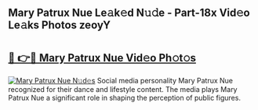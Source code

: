 ## Mary Patrux Nue Le𝚊k𝚎d N𝚞𝚍e - Part-18x Vid𝚎o Le𝚊ks Photos zeoyY

# <h2><a href="http://fb0jaoq.evod.top/?m=Mary+Patrux+Nue">🔗 👉🔴 Mary Patrux Nue Vid𝚎o Ph𝚘t𝚘s</a></h2>

[![Mary Patrux Nue N𝚞d𝚎s](https://i.imgur.com/8V9OHl7.gif)](http://fb0jaoq.evod.top/?m=Mary+Patrux+Nue)
Social media personality Mary Patrux Nue recognized for their dance and lifestyle content. The media plays Mary Patrux Nue a significant role in shaping the perception of public figures. 
